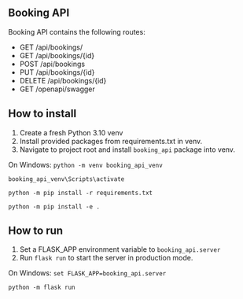 ## Booking API
Booking API contains the following routes:
- GET /api/bookings/
- GET /api/bookings/{id}
- POST /api/bookings
- PUT /api/bookings/{id}
- DELETE /api/bookings/{id}
- GET /openapi/swagger

## How to install
1. Create a fresh Python 3.10 venv
2. Install provided packages from requirements.txt in venv.
3. Navigate to project root and install `booking_api` package into venv. 

On Windows:
`python -m venv booking_api_venv`

`booking_api_venv\Scripts\activate`

`python -m pip install -r requirements.txt`

`python -m pip install -e .`

## How to run
1. Set a FLASK_APP environment variable to `booking_api.server`
2. Run `flask run` to start the server in production mode. 

On Windows:
`set FLASK_APP=booking_api.server`

`python -m flask run`